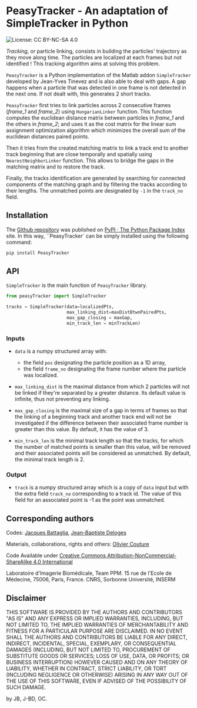 # PeasyTracker - An adaptation of SimpleTracker in Python

![License: CC BY-NC-SA 4.0](https://img.shields.io/badge/License-CC%20BY--NC--SA%204.0-lightgrey.svg)

*Tracking*, or particle linking, consists in building the particles' trajectory as they move along time. The particles are localized at each frames but not identified ! This tracking algorithm aims at solving this problem.

`PeasyTracker` is a Python implementation of the Matlab addon `SimpleTracker` developed by Jean-Yves Tinevez and is also able to deal with gaps. A gap happens when a particle that was detected in one frame is not detected in the next one. If not dealt with, this generates 2 short tracks. 

`PeasyTracker` first tries to link particles across 2 consecutive frames (*frame_1* and *frame_2*) using `HungarianLinker` function. This function computes the euclidean distance matrix between particles in *frame_1* and the others in *frame_2*; and uses it as the cost matrix for the linear sum assignment optimization algorithm which minimizes the overall sum of the euclidean distances paired points.

Then it tries from the created matching matrix to link a track end to another track beginning that are close temporally and spatially using `NearestNeighborLinker` function. This allows to bridge the gaps in the matching matrix and to restore the track.

Finally, the tracks identification are generated by searching for connected components of the matching graph and by filtering the tracks according to their lengths. The unmatched points are designated by `-1` in the `track_no` field.

## Installation
The [Github repository](https://github.com/Lab-Imag-Bio/PeasyTracker) was published on [PyPI · The Python Package Index](https://pypi.org/) site. In this way, ``PeasyTracker` can be simply installed using the following command:
```bash
pip install PeasyTracker
```
## API

`SimpleTracker` is the main function of `PeasyTracker` library.

```python
from peasyTracker import SimpleTracker

tracks = SimpleTracker(data=localizedPts, 
                       max_linking_dist=maxDistBtwnPairedPts,
                       max_gap_closing = maxGap,
                       min_track_len = minTrackLen)
```

### Inputs
* `data` is a numpy structured array with:
    * the field `pos` designating the particle position as a 1D array,
    * the field `frame_no` designating the frame number where the particle was localized.

* `max_linking_dist` is the maximal distance from which 2 particles will not be linked if they're separated by a greater distance. Its default value is infinite, thus not preventing any linking. 

* `max_gap_closing` is the maximal size of a gap in terms of frames so that the linking of a beginning track and another track end will not be investigated if the difference between their associated frame number is greater than this value. By default, it has the value of 3. 

* `min_track_len` is the minimal track length so that the tracks, for which the number of matched points is smaller than this value, will be removed and their associated points will be considered as unmatched. By default, the minimal track length is 2.

### Output
* `track` is a numpy structured array which is a copy of `data` input but with the extra field `track_no` corresponding to a track id. The value of this field for an associated point is -1 as the point was unmatched.

## Corresponding authors
Codes: [Jacques Battaglia](mailto:jacques.battaglia@cnrs.fr), [Jean-Baptiste Deloges](mailto:jean-baptiste.deloges@sorbonne-universite.fr)

Materials, collaborations, rights and others: [Olivier Couture](mailto:olivier.couture@sorbonne-universite.fr)

Code Available under [Creative Commons Attribution-NonCommercial-ShareAlike 4.0 International](https://creativecommons.org/licenses/by-nc-sa/4.0/)  

Laboratoire d'Imagerie Biomédicale, Team PPM. 15 rue de l'Ecole de Médecine, 75006, Paris, France.
CNRS, Sorbonne Université, INSERM

## Disclaimer
THIS SOFTWARE IS PROVIDED BY THE AUTHORS AND CONTRIBUTORS "AS IS" AND ANY EXPRESS OR IMPLIED WARRANTIES, INCLUDING, BUT NOT LIMITED TO, THE IMPLIED WARRANTIES OF MERCHANTABILITY AND FITNESS FOR A PARTICULAR PURPOSE ARE DISCLAIMED. IN NO EVENT SHALL THE AUTHORS AND CONTRIBUTORS BE LIABLE FOR ANY DIRECT, INDIRECT, INCIDENTAL, SPECIAL, EXEMPLARY, OR CONSEQUENTIAL DAMAGES (INCLUDING, BUT NOT LIMITED TO, PROCUREMENT OF SUBSTITUTE GOODS OR SERVICES; LOSS OF USE, DATA, OR PROFITS; OR BUSINESS INTERRUPTION) HOWEVER CAUSED AND ON ANY THEORY OF LIABILITY, WHETHER IN CONTRACT, STRICT LIABILITY, OR TORT (INCLUDING NEGLIGENCE OR OTHERWISE) ARISING IN ANY WAY OUT OF THE USE OF THIS SOFTWARE, EVEN IF ADVISED OF THE POSSIBILITY OF SUCH DAMAGE.

by JB, J-BD, OC.